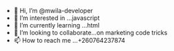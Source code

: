 - 👋 Hi, I’m @mwila-developer
- 👀 I’m interested in ...javascript
- 🌱 I’m currently learning ...html 
- 💞️ I’m looking to collaborate...on marketing code tricks
- 📫 How to reach me ...+260764237874







<!---
mwila-developer/mwila-developer is a ✨ special ✨ repository because its `README.md` (this file) appears on your GitHub profile.
You can click the Preview link to take a look at your changes.
--->
